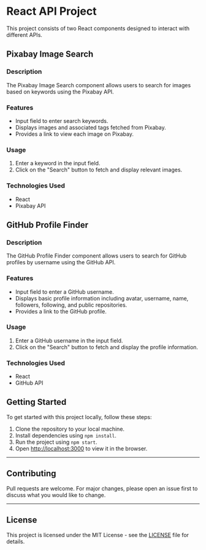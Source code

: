 # React API Project

This project consists of two React components designed to interact with different APIs.




## Pixabay Image Search

### Description

The Pixabay Image Search component allows users to search for images based on keywords using the Pixabay API.

### Features

- Input field to enter search keywords.
- Displays images and associated tags fetched from Pixabay.
- Provides a link to view each image on Pixabay.

### Usage

1. Enter a keyword in the input field.
2. Click on the "Search" button to fetch and display relevant images.

### Technologies Used

- React
- Pixabay API

## GitHub Profile Finder

### Description

The GitHub Profile Finder component allows users to search for GitHub profiles by username using the GitHub API.

### Features

- Input field to enter a GitHub username.
- Displays basic profile information including avatar, username, name, followers, following, and public repositories.
- Provides a link to the GitHub profile.

### Usage

1. Enter a GitHub username in the input field.
2. Click on the "Search" button to fetch and display the profile information.

### Technologies Used

- React
- GitHub API

## Getting Started

To get started with this project locally, follow these steps:

1. Clone the repository to your local machine.
2. Install dependencies using `npm install`.
3. Run the project using `npm start`.
4. Open [http://localhost:3000](http://localhost:3000) to view it in the browser.

---

## Contributing

Pull requests are welcome. For major changes, please open an issue first to discuss what you would like to change.

---

## License

This project is licensed under the MIT License - see the [LICENSE](LICENSE) file for details.
